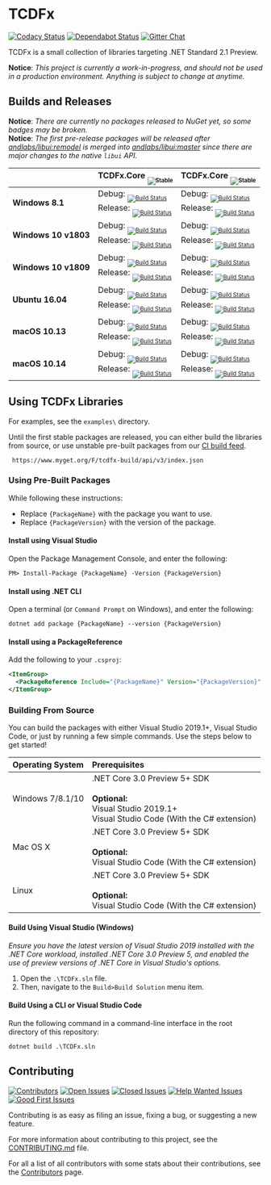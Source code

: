 # TCDFx

[![Codacy Status][Badges.Codacy]][Links.Codacy]
[![Dependabot Status][Badges.Dependabot]][Links.Dependabot]
[![Gitter Chat][Badges.Gitter]][Links.Gitter]

TCDFx is a small collection of libraries targeting .NET Standard 2.1 Preview.

<!--TODO: Add a sentence or two to the summary.-->

**Notice**: *This project is currently a work-in-progress, and should not be used in a production environment. Anything is subject to change at anytime.*

## Builds and Releases

**Notice**: *There are currently no packages released to NuGet yet, so some badges may be broken.*  
**Notice**: *The first pre-release packages will be released after [andlabs/libui:remodel](https://github.com/andlabs/libui/tree/remodel) is merged into [andlabs/libui:master](https://github.com/andlabs/libui/tree/master) since there are major changes to the native `libui` API.*

|                      | TCDFx.Core <sub><sub>![Stable][TCDFxCore.Packages.Badge]</sub></sub>                                                                                                                                                                                            | TCDFx.Core <sub><sub>![Stable][TCDFxCore.Packages.Badge]</sub></sub>                                                                                                                                                                                    |
| :------------------- | :-------------------------------------------------------------------------------------------------------------------------------------------------------------------------------------------------------------------------------------------------------------- | :------------------------------------------------------------------------------------------------------------------------------------------------------------------------------------------------------------------------------------------------------ |
| **Windows 8.1**      | Debug: <sub><sub>[![Build Status][TCDFxCore.BuildStatus.Windows81Debug.Badge]][TCDFxCore.BuildStatus.Link]</sub></sub><br/>Release: <sub><sub>[![Build Status][TCDFxCore.BuildStatus.Windows81Release.Badge]][TCDFxCore.BuildStatus.Link]</sub></sub>           | Debug: <sub><sub>[![Build Status][TCDFxUI.BuildStatus.Windows81Debug.Badge]][TCDFxUI.BuildStatus.Link]</sub></sub><br/>Release: <sub><sub>[![Build Status][TCDFxUI.BuildStatus.Windows81Release.Badge]][TCDFxUI.BuildStatus.Link]</sub></sub>           |
| **Windows 10 v1803** | Debug: <sub><sub>[![Build Status][TCDFxCore.BuildStatus.Windows10v1803Debug.Badge]][TCDFxCore.BuildStatus.Link]</sub></sub><br/>Release: <sub><sub>[![Build Status][TCDFxCore.BuildStatus.Windows10v1803Release.Badge]][TCDFxCore.BuildStatus.Link]</sub></sub> | Debug: <sub><sub>[![Build Status][TCDFxUI.BuildStatus.Windows10v1803Debug.Badge]][TCDFxUI.BuildStatus.Link]</sub></sub><br/>Release: <sub><sub>[![Build Status][TCDFxUI.BuildStatus.Windows10v1803Release.Badge]][TCDFxUI.BuildStatus.Link]</sub></sub> |
| **Windows 10 v1809** | Debug: <sub><sub>[![Build Status][TCDFxCore.BuildStatus.Windows10v1809Debug.Badge]][TCDFxCore.BuildStatus.Link]</sub></sub><br/>Release: <sub><sub>[![Build Status][TCDFxCore.BuildStatus.Windows10v1809Release.Badge]][TCDFxCore.BuildStatus.Link]</sub></sub> | Debug: <sub><sub>[![Build Status][TCDFxUI.BuildStatus.Windows10v1809Debug.Badge]][TCDFxUI.BuildStatus.Link]</sub></sub><br/>Release: <sub><sub>[![Build Status][TCDFxUI.BuildStatus.Windows10v1809Release.Badge]][TCDFxUI.BuildStatus.Link]</sub></sub> |
| **Ubuntu 16.04**     | Debug: <sub><sub>[![Build Status][TCDFxCore.BuildStatus.Ubuntu1604Debug.Badge]][TCDFxCore.BuildStatus.Link]</sub></sub><br/>Release: <sub><sub>[![Build Status][TCDFxCore.BuildStatus.Ubuntu1604Release.Badge]][TCDFxCore.BuildStatus.Link]</sub></sub>         | Debug: <sub><sub>[![Build Status][TCDFxUI.BuildStatus.Ubuntu1604Debug.Badge]][TCDFxUI.BuildStatus.Link]</sub></sub><br/>Release: <sub><sub>[![Build Status][TCDFxUI.BuildStatus.Ubuntu1604Release.Badge]][TCDFxUI.BuildStatus.Link]</sub></sub>         |
| **macOS 10.13**      | Debug: <sub><sub>[![Build Status][TCDFxCore.BuildStatus.macOS1013Debug.Badge]][TCDFxCore.BuildStatus.Link]</sub></sub><br/>Release: <sub><sub>[![Build Status][TCDFxCore.BuildStatus.macOS1013Release.Badge]][TCDFxCore.BuildStatus.Link]</sub></sub>           | Debug: <sub><sub>[![Build Status][TCDFxUI.BuildStatus.macOS1013Debug.Badge]][TCDFxUI.BuildStatus.Link]</sub></sub><br/>Release: <sub><sub>[![Build Status][TCDFxUI.BuildStatus.macOS1013Release.Badge]][TCDFxUI.BuildStatus.Link]</sub></sub>           |
| **macOS 10.14**      | Debug: <sub><sub>[![Build Status][TCDFxCore.BuildStatus.macOS1014Debug.Badge]][TCDFxCore.BuildStatus.Link]</sub></sub><br/>Release: <sub><sub>[![Build Status][TCDFxCore.BuildStatus.macOS1014Release.Badge]][TCDFxCore.BuildStatus.Link]</sub></sub>           | Debug: <sub><sub>[![Build Status][TCDFxUI.BuildStatus.macOS1014Debug.Badge]][TCDFxUI.BuildStatus.Link]</sub></sub><br/>Release: <sub><sub>[![Build Status][TCDFxUI.BuildStatus.macOS1014Release.Badge]][TCDFxUI.BuildStatus.Link]</sub></sub>           |

## Using TCDFx Libraries

For examples, see the `examples\` directory.

Until the first stable packages are released, you can either build the libraries from source, or use unstable pre-built packages from our [CI build feed](https://www.myget.org/feed/Details/tcdfx-build).

```
 https://www.myget.org/F/tcdfx-build/api/v3/index.json
```

### Using Pre-Built Packages

While following these instructions:

  * Replace `{PackageName}` with the package you want to use.  
  * Replace `{PackageVersion}` with the version of the package.

#### Install using Visual Studio

Open the Package Management Console, and enter the following:

```
PM> Install-Package {PackageName} -Version {PackageVersion}
```

#### Install using .NET CLI

Open a terminal (or `Command Prompt` on Windows), and enter the following:

```
dotnet add package {PackageName} --version {PackageVersion}
```

#### Install using a PackageReference

Add the following to your `.csproj`:

```xml
<ItemGroup>
  <PackageReference Include="{PackageName}" Version="{PackageVersion}" />
</ItemGroup>
```

### Building From Source

You can build the packages with either Visual Studio 2019.1+, Visual Studio Code, or just by running a few simple commands. Use the steps below to get started!

| Operating System | Prerequisites                                                                                                                                             |
| :--------------- | :-------------------------------------------------------------------------------------------------------------------------------------------------------- |
| Windows 7/8.1/10 | .NET Core 3.0 Preview 5+ SDK<br/><br/>**Optional:**<br/>Visual Studio 2019.1+<br/>Visual Studio Code (With the C# extension)                              |
| Mac OS X         | .NET Core 3.0 Preview 5+ SDK<br/><br/>**Optional:**<br/>Visual Studio Code (With the C# extension)                                                        |
| Linux            | .NET Core 3.0 Preview 5+ SDK<br/><br/>**Optional:**<br/>Visual Studio Code (With the C# extension)                                                        |

#### Build Using Visual Studio (Windows)

*Ensure you have the latest version of Visual Studio 2019 installed with the .NET Core
workload, installed .NET Core 3.0 Preview 5, and enabled the use of preview versions of
.NET Core in Visual Studio's options.*

  1. Open the `.\TCDFx.sln` file.
  2. Then, navigate to the `Build>Build Solution` menu item.

#### Build Using a CLI or Visual Studio Code

Run the following command in a command-line interface in the root directory of this repository:

```
dotnet build .\TCDFx.sln
```

## Contributing

[![Contributors][Badges.Contributors]][Links.Contributors]
[![Open Issues][Badges.Issues.Open]][Links.Issues.Open]
[![Closed Issues][Badges.Issues.Closed]][Links.Issues.Closed]
[![Help Wanted Issues][Badges.Issues.HelpWanted]][Links.Issues.HelpWanted]
[![Good First Issues][Badges.Issues.GoodFirstIssue]][Links.Issues.GoodFirstIssue]

Contributing is as easy as filing an issue, fixing a bug, or suggesting a new feature.

For more information about contributing to this project, see the [CONTRIBUTING.md][Links.Contributing] file.

For all a list of all contributors with some stats about their contributions, see the [Contributors][Links.Contributors] page.

[Badges.Codacy]: https://api.codacy.com/project/badge/Grade/2140aa3a23a848a28391aa3c778b9526
[Badges.Dependabot]: https://api.dependabot.com/badges/status?host=github&repo=tom-corwin/tcdfx
[Badges.Gitter]: https://badgen.net/badge/chat/on%20gitter/cyan
[Links.Codacy]: https://www.codacy.com/app/tom-corwin/tcdfx?utm_source=github.com&amp;utm_medium=referral&amp;utm_content=tom-corwin/tcdfx&amp;utm_campaign=Badge_Grade
[Links.Dependabot]: https://api.dependabot.com/badges/status?host=github&repo=tom-corwin/tcdfx
[Links.Gitter]: https://gitter.im/tom-corwin/tcdfx?utm_source=badge&utm_medium=badge&utm_campaign=pr-badge
[TCDFxCore.BuildStatus.Windows10v1809Debug.Badge]: https://dev.azure.com/tom-corwin/tcdfx-build/_apis/build/status/TCDFx.Core?branchName=master&jobName=Windows10v1809Debug
[TCDFxCore.BuildStatus.Windows10v1809Release.Badge]: https://dev.azure.com/tom-corwin/tcdfx-build/_apis/build/status/TCDFx.Core?branchName=master&jobName=Windows10v1809Release
[TCDFxCore.BuildStatus.Windows10v1803Debug.Badge]: https://dev.azure.com/tom-corwin/tcdfx-build/_apis/build/status/TCDFx.Core?branchName=master&jobName=Windows10v1803Debug
[TCDFxCore.BuildStatus.Windows10v1803Release.Badge]: https://dev.azure.com/tom-corwin/tcdfx-build/_apis/build/status/TCDFx.Core?branchName=master&jobName=Windows10v1803Release
[TCDFxCore.BuildStatus.Windows81Debug.Badge]: https://dev.azure.com/tom-corwin/tcdfx-build/_apis/build/status/TCDFx.Core?branchName=master&jobName=Windows81Debug
[TCDFxCore.BuildStatus.Windows81Release.Badge]: https://dev.azure.com/tom-corwin/tcdfx-build/_apis/build/status/TCDFx.Core?branchName=master&jobName=Windows81Release
[TCDFxCore.BuildStatus.Ubuntu1604Debug.Badge]: https://dev.azure.com/tom-corwin/tcdfx-build/_apis/build/status/TCDFx.Core?branchName=master&jobName=Ubuntu1604Debug
[TCDFxCore.BuildStatus.Ubuntu1604Release.Badge]: https://dev.azure.com/tom-corwin/tcdfx-build/_apis/build/status/TCDFx.Core?branchName=master&jobName=Ubuntu1604Release
[TCDFxCore.BuildStatus.macOS1013Debug.Badge]: https://dev.azure.com/tom-corwin/tcdfx-build/_apis/build/status/TCDFx.Core?branchName=master&jobName=macOS1013Debug
[TCDFxCore.BuildStatus.macOS1013Release.Badge]: https://dev.azure.com/tom-corwin/tcdfx-build/_apis/build/status/TCDFx.Core?branchName=master&jobName=macOS1013Release
[TCDFxCore.BuildStatus.macOS1014Debug.Badge]: https://dev.azure.com/tom-corwin/tcdfx-build/_apis/build/status/TCDFx.Core?branchName=master&jobName=macOS1014Debug
[TCDFxCore.BuildStatus.macOS1014Release.Badge]: https://dev.azure.com/tom-corwin/tcdfx-build/_apis/build/status/TCDFx.Core?branchName=master&jobName=macOS1014Release
[TCDFxUI.BuildStatus.Windows10v1809Debug.Badge]: https://dev.azure.com/tom-corwin/tcdfx-build/_apis/build/status/TCDFx.UI?branchName=master&jobName=Windows10v1809Debug
[TCDFxUI.BuildStatus.Windows10v1809Release.Badge]: https://dev.azure.com/tom-corwin/tcdfx-build/_apis/build/status/TCDFx.UI?branchName=master&jobName=Windows10v1809Release
[TCDFxUI.BuildStatus.Windows10v1803Debug.Badge]: https://dev.azure.com/tom-corwin/tcdfx-build/_apis/build/status/TCDFx.UI?branchName=master&jobName=Windows10v1803Debug
[TCDFxUI.BuildStatus.Windows10v1803Release.Badge]: https://dev.azure.com/tom-corwin/tcdfx-build/_apis/build/status/TCDFx.UI?branchName=master&jobName=Windows10v1803Release
[TCDFxUI.BuildStatus.Windows81Debug.Badge]: https://dev.azure.com/tom-corwin/tcdfx-build/_apis/build/status/TCDFx.UI?branchName=master&jobName=Windows81Debug
[TCDFxUI.BuildStatus.Windows81Release.Badge]: https://dev.azure.com/tom-corwin/tcdfx-build/_apis/build/status/TCDFx.UI?branchName=master&jobName=Windows81Release
[TCDFxUI.BuildStatus.Ubuntu1604Debug.Badge]: https://dev.azure.com/tom-corwin/tcdfx-build/_apis/build/status/TCDFx.UI?branchName=master&jobName=Ubuntu1604Debug
[TCDFxUI.BuildStatus.Ubuntu1604Release.Badge]: https://dev.azure.com/tom-corwin/tcdfx-build/_apis/build/status/TCDFx.UI?branchName=master&jobName=Ubuntu1604Release
[TCDFxUI.BuildStatus.macOS1013Debug.Badge]: https://dev.azure.com/tom-corwin/tcdfx-build/_apis/build/status/TCDFx.UI?branchName=master&jobName=macOS1013Debug
[TCDFxUI.BuildStatus.macOS1013Release.Badge]: https://dev.azure.com/tom-corwin/tcdfx-build/_apis/build/status/TCDFx.UI?branchName=master&jobName=macOS1013Release
[TCDFxUI.BuildStatus.macOS1014Debug.Badge]: https://dev.azure.com/tom-corwin/tcdfx-build/_apis/build/status/TCDFx.UI?branchName=master&jobName=macOS1014Debug
[TCDFxUI.BuildStatus.macOS1014Release.Badge]: https://dev.azure.com/tom-corwin/tcdfx-build/_apis/build/status/TCDFx.UI?branchName=master&jobName=macOS1014Release
[TCDFxCore.BuildStatus.Link]: https://dev.azure.com/tom-corwin/tcdfx-build/_build/latest?definitionId=15&branchName=master
[TCDFxUI.BuildStatus.Link]: https://dev.azure.com/tom-corwin/tcdfx-build/_build/latest?definitionId=16&branchName=master
[TCDFxCore.Packages.Badge]: https://badgen.net/nuget/v/TCDFx.Core?color=blue&label=stable
[TCDFxUI.Packages.Badge]: https://badgen.net/nuget/v/TCDFx.UI?color=blue&label=stable
[Badges.Contributors]: https://badgen.net/github/contributors/tom-corwin/tcdfx
[Badges.Issues.Open]: https://badgen.net/github/open-issues/tom-corwin/tcdfx/
[Badges.Issues.Closed]: https://badgen.net/github/closed-issues/tom-corwin/tcdfx/
[Badges.Issues.HelpWanted]: https://badgen.net/github/label-issues/tom-corwin/tcdfx/help%20wanted/open
[Badges.Issues.GoodFirstIssue]: https://badgen.net/github/label-issues/tom-corwin/tcdfx/good%20first%20issue/open
[Links.Contributors]: https://github.com/tom-corwin/tcdfx/graphs/contributors
[Links.Issues.Open]: https://github.com/tom-corwin/tcdfx/issues?&q=is%3Aissue+is%3Aopen
[Links.Issues.Closed]: https://github.com/tom-corwin/tcdfx/issues?&q=is%3Aissue+is%3Aclosed
[Links.Issues.HelpWanted]: https://github.com/tom-corwin/tcdfx/issues?q=is%3Aissue+is%3Aopen+label%3A%22help+wanted%22
[Links.Issues.GoodFirstIssue]: https://github.com/tom-corwin/tcdfx/issues?q=is%3Aissue+is%3Aopen+label%3A%22good+first+issue%22
[Links.Contributing]: https://github.com/tom-corwin/tcdfx/blob/master/CONTRIBUTING.md